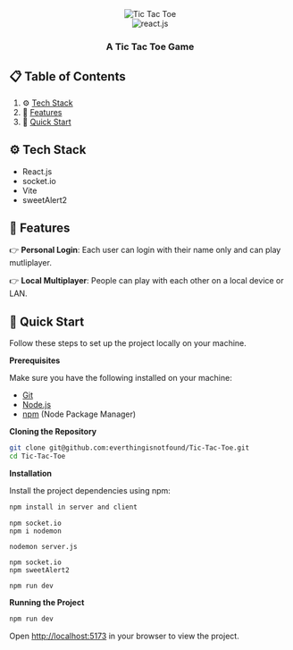 <div align="center">
  <img src="game-image.png" alt="Tic Tac Toe" />


  <div>
    <img src="https://img.shields.io/badge/-React_JS-black?style=for-the-badge&logoColor=white&logo=react&color=61DAFB" alt="react.js" />
  </div>

  <h3 align="center">A Tic Tac Toe Game</h3>
</div>

## 📋 <a name="table">Table of Contents</a>

1. ⚙️ [Tech Stack](#tech-stack)
3. 🔋 [Features](#features)
4. 🤸 [Quick Start](#quick-start)

## <a name="tech-stack">⚙️ Tech Stack</a>

- React.js
- socket.io
- Vite
- sweetAlert2

## <a name="features">🔋 Features</a>

👉 **Personal Login**: Each user can login with their name only and can play mutliplayer.

👉 **Local Multiplayer**: People can play with each other on a local device or LAN.


## <a name="quick-start">🤸 Quick Start</a>

Follow these steps to set up the project locally on your machine.

**Prerequisites**

Make sure you have the following installed on your machine:

- [Git](https://git-scm.com/)
- [Node.js](https://nodejs.org/en)
- [npm](https://www.npmjs.com/) (Node Package Manager)

**Cloning the Repository**

```bash
git clone git@github.com:everthingisnotfound/Tic-Tac-Toe.git
cd Tic-Tac-Toe
```

**Installation**

Install the project dependencies using npm:

```bash
npm install in server and client
```

```server side
npm socket.io
npm i nodemon

nodemon server.js
```

```client side
npm socket.io
npm sweetAlert2

npm run dev
```

**Running the Project**

```bash
npm run dev
```

Open [http://localhost:5173](http://localhost:5173) in your browser to view the project.
